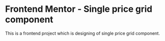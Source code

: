 # Frontend Mentor - Single price grid component

This is a frontend project which is designing of single price grid component.


